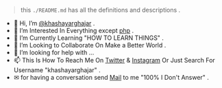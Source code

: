 > this `./README.md` has all the definitions and descriptions .

- 👋 Hi, I’m [@khashayarghajar](https://github.com/khashayarghajar) .
- 👀 I’m Interested In Everything except [php](https://www.php.net) .
- 🌱 I’m Currently Learning "HOW TO LEARN THINGS" .
- 💞️ I’m Looking to Collaborate On Make a Better World .
- 🤝 I’m looking for help with ...
- 📫 This Is How To Reach Me On [Twitter](https://twitter.com/khashayarghajar) & [Instagram](https://www.instagram.com/khashayarghajar) Or Just Search For Username "khashayarghajar" .
- ✉ for having a conversation send [Mail](mailto:khashayarghajar7@gmail.com) to me "100% I Don't Answer" .


<!---  > text
--->


<!--- 
Just Search For Username "khashayarghajar" . 
--->

<!---
khashayarghajar/khashayarghajar is a ✨ special ✨ repository because its `README.md` (this file) appears on your GitHub profile.
You can click the Preview link to take a look at your changes.
--->
